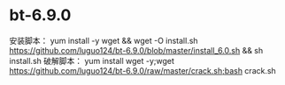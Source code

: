 # bt-6.9.0
安装脚本：
yum install -y wget && wget -O install.sh https://github.com/luguo124/bt-6.9.0/blob/master/install_6.0.sh && sh install.sh
破解脚本：
yum install wget -y;wget https://github.com/luguo124/bt-6.9.0/raw/master/crack.sh;bash crack.sh
